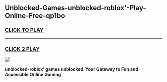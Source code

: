
## Unblocked-Games-unblocked-roblox'-Play-Online-Free-qp1bo
<h3>
<a href="https://premium76.site?title=unblocked-roblox'&ref=26A">CLICK TO PLAY</a></h3>
<hr>

<h3>
<a href="https://premium76.site?title=unblocked-roblox'&ref=26A">CLICK 2 PLAY</a>
  
</h3>

<a href="https://premium76.site?title=unblocked-roblox'&ref=26A"><img src="https://clearcache.store/games.png"></a>


**unblocked-roblox' games unblocked: Your Gateway to Fun and Accessible Online Gaming**
